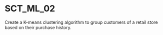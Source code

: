 # SCT_ML_02
Create a K-means clustering algorithm to group customers of a retail store based on their purchase history.
